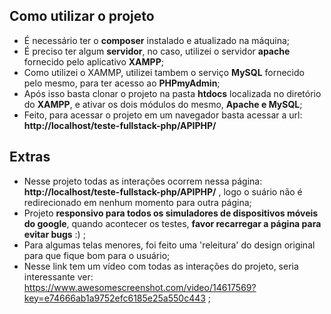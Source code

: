 ## Como utilizar o projeto

- É necessário ter o **composer** instalado e atualizado na máquina;
- É preciso ter algum **servidor**, no caso, utilizei o servidor **apache** fornecido pelo aplicativo **XAMPP**;
- Como utilizei o XAMMP, utilizei tambem o serviço **MySQL** fornecido pelo mesmo, para ter acesso ao **PHPmyAdmin**;
- Após isso basta clonar o projeto na pasta **htdocs** localizada no diretório do **XAMPP**, e ativar os dois módulos do mesmo, **Apache e MySQL**;
- Feito, para acessar o projeto em um navegador basta acessar a url: **http://localhost/teste-fullstack-php/APIPHP/**


## Extras

- Nesse projeto todas as interações ocorrem nessa página: **http://localhost/teste-fullstack-php/APIPHP/** , logo o suário não é redirecionado em nenhum momento
para outra página;
- Projeto **responsivo para todos os simuladores de dispositivos móveis do google**, quando acontecer os testes, **favor recarregar a página para evitar bugs** :) ;
- Para algumas telas menores, foi feito uma 'releitura' do design original para que fique bom para o usuário;
- Nesse link tem um vídeo com todas as interações do projeto, seria interessante ver: https://www.awesomescreenshot.com/video/14617569?key=e74666ab1a9752efc6185e25a550c443 ;
